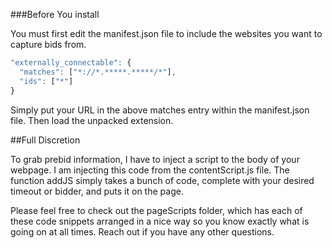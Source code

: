 ###Before You install

You must first edit the manifest.json file to include the websites you want to capture bids from.

```javascript
"externally_connectable": {
  "matches": ["*://*.*****.*****/*"],
  "ids": ["*"]
}
```

Simply put your URL in the above matches entry within the manifest.json file. Then load the unpacked extension.

##Full Discretion

To grab prebid information, I have to inject a script to the body of your webpage. I am injecting this code from the contentScript.js file. The function addJS simply takes a bunch of code, complete with your desired timeout or bidder, and puts it on the page.

Please feel free to check out the pageScripts folder, which has each of these code snippets arranged in a nice way so you know exactly what is going on at all times. Reach out if you have any other questions. 
